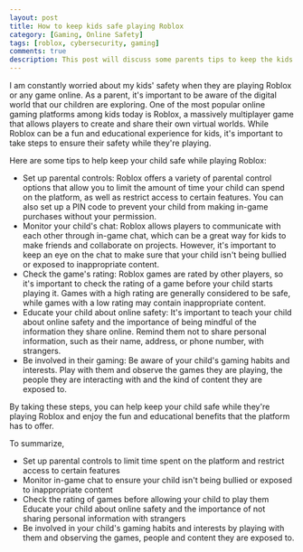 ```yaml
---
layout: post
title: How to keep kids safe playing Roblox
category: [Gaming, Online Safety]
tags: [roblox, cybersecurity, gaming]
comments: true
description: This post will discuss some parents tips to keep the kids safe while playing Roblox. 
---
```


I am constantly worried about my kids' safety when they are playing Roblox or any game online. As a parent, it's important to be aware of the digital world that our children are exploring. One of the most popular online gaming platforms among kids today is Roblox, a massively multiplayer game that allows players to create and share their own virtual worlds. While Roblox can be a fun and educational experience for kids, it's important to take steps to ensure their safety while they're playing.

Here are some tips to help keep your child safe while playing Roblox:

* Set up parental controls: Roblox offers a variety of parental control options that allow you to limit the amount of time your child can spend on the platform, as well as restrict access to certain features. You can also set up a PIN code to prevent your child from making in-game purchases without your permission.
* Monitor your child's chat: Roblox allows players to communicate with each other through in-game chat, which can be a great way for kids to make friends and collaborate on projects. However, it's important to keep an eye on the chat to make sure that your child isn't being bullied or exposed to inappropriate content.
* Check the game's rating: Roblox games are rated by other players, so it's important to check the rating of a game before your child starts playing it. Games with a high rating are generally considered to be safe, while games with a low rating may contain inappropriate content.
* Educate your child about online safety: It's important to teach your child about online safety and the importance of being mindful of the information they share online. Remind them not to share personal information, such as their name, address, or phone number, with strangers.
* Be involved in their gaming: Be aware of your child's gaming habits and interests. Play with them and observe the games they are playing, the people they are interacting with and the kind of content they are exposed to.

By taking these steps, you can help keep your child safe while they're playing Roblox and enjoy the fun and educational benefits that the platform has to offer. 

To summarize, 

* Set up parental controls to limit time spent on the platform and restrict access to certain features
* Monitor in-game chat to ensure your child isn't being bullied or exposed to inappropriate content
* Check the rating of games before allowing your child to play them
Educate your child about online safety and the importance of not sharing personal information with strangers
* Be involved in your child's gaming habits and interests by playing with them and observing the games, people and content they are exposed to.


